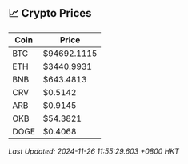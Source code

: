 ## 📈 Crypto Prices

| Coin | Price |
| ---- | ----- |
| BTC | $94692.1115 |
| ETH | $3440.9931 |
| BNB | $643.4813 |
| CRV | $0.5142 |
| ARB | $0.9145 |
| OKB | $54.3821 |
| DOGE | $0.4068 |

_Last Updated: 2024-11-26 11:55:29.603 +0800 HKT_